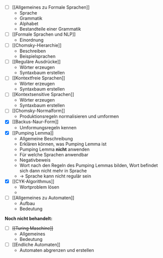 - [ ] [[Allgemeines zu Formale Sprachen]]
	- Sprache
	- Grammatik
	- Alphabet
	- Bestandteile einer Grammatik
- [ ] [[Formale Sprachen und NLP]]
	- Einordnung
- [ ] [[Chomsky-Hierarchie]]
	- Beschreiben
	- Beispielsprachen
- [ ] [[Reguläre Ausdrücke]]
	- Wörter erzeugen
	- Syntaxbaum erstellen
- [ ] [[Kontextfreie Sprachen]]
	- Wörter erzeugen
	- Syntaxbaum erstellen
- [ ] [[Kontextsensitive Sprachen]]
	- Wörter erzeugen
	- Syntaxbaum erstellen
- [ ] [[Chomsky-Normalform]]
	- Produktionsregeln normalisieren und umformen
- [x] [[Backus-Naur-Form]]
	- Umformungsregeln kennen
- [x] [[Pumping Lemma]]
	- Allgemeine Beschreibung
	- Erklären können, was Pumping Lemma ist
	- Pumping Lemma **nicht** anwenden
	- Für welche Sprachen anwendbar 
	- Negativbeweis
	- Wort nach den Regeln des Pumping Lemmas bilden, Wort befindet sich dann nicht mehr in Sprache
	- -> Sprache kann nicht regulär sein
- [x] [[CYK-Algorithmus]]
	- Wortproblem lösen
	- 
- [ ] [[Allgemeines zu Automaten]]
	- Aufbau
	- Bedeutung

**Noch nicht behandelt:**
- [ ] ~~[[Turing Maschine]]~~
	- Allgemeines
	- Bedeutung
- [ ] [[Endliche Automaten]]
	- Automaten abgrenzen und erstellen

